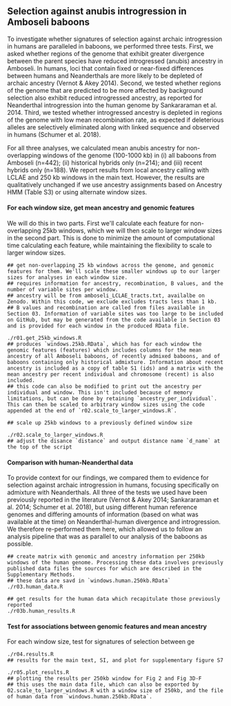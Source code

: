 ## Selection against anubis introgression in Amboseli baboons

To investigate whether signatures of selection against archaic introgression in humans are paralleled in baboons, we performed three tests. First, we asked whether regions of the genome that exhibit greater divergence between the parent species have reduced introgressed (anubis) ancestry in Amboseli. In humans, loci that contain fixed or near-fixed differences between humans and Neanderthals are more likely to be depleted of archaic ancestry (Vernot & Akey 2014). Second, we tested whether regions of the genome that are predicted to be more affected by background selection also exhibit reduced introgressed ancestry, as reported for Neanderthal introgression into the human genome by Sankararaman et al. 2014. Third, we tested whether introgressed ancestry is depleted in regions of the genome with low mean recombination rate, as expected if deleterious alleles are selectively eliminated along with linked sequence and observed in humans (Schumer et al. 2018).

For all three analyses, we calculated mean anubis ancestry for non-overlapping windows of the genome (100-1000 kb) in (i) all baboons from Amboseli (n=442); (ii) historical hybrids only (n=214); and (iii) recent hybrids only (n=188). We report results from local ancestry calling with LCLAE and 250 kb windows in the main text. However, the results are qualitatively unchanged if we use ancestry assignments based on Ancestry HMM (Table S3) or using alternate window sizes.

#### For each window size, get mean ancestry and genomic features

We will do this in two parts. First we'll calculate each feature for non-overlapping 25kb windows, which we will then scale to larger window sizes in the second part. This is done to minimize the amount of computational time calculating each feature, while maintaining the flexibility to scale to larger window sizes. 

```console 
## get non-overlapping 25 kb windows across the genome, and genomic features for them. We'll scale these smaller windows up to our larger sizes for analyses in each window size. 
## requires information for ancestry, recombination, B values, and the number of variable sites per window. 
## ancestry will be from amboseli_LCLAE_tracts.txt, availalbe on Zenodo. Within this code, we exclude excludes tracts less than 1 kb. 
## B values and recombination are called from files available in Section 03. Information of variable sites was too large to be included on GitHub, but may be generated from the code available in Section 03 and is provided for each window in the produced RData file. 

./r01.get_25kb_windows.R
## produces `windows.25kb.RData`, which has for each window the genomic features (features) which includes columns for the mean ancestry of all Amboseli baboons, of recently admixed baboons, and of baboons containing only historical admixture. Information about recent ancestry is included as a copy of table S1 (ids) and a matrix with the mean ancestry per recent individual and chromosome (recent) is also included. 
## this code can also be modified to print out the ancestry per individual and window. This isn't included because of memory limitations, but can be done by retaining `ancestry_per_individual`. This can then be scaled to arbitrary window sizes using the code appended at the end of `r02.scale_to_larger_windows.R`. 
```

```console
## scale up 25kb windows to a previously defined window size

./r02.scale_to_larger_windows.R 
## adjust the disance `distance` and output distance name `d_name` at the top of the script
```

#### Comparison with human-Neanderthal data

To provide context for our findings, we compared them to evidence for selection against archaic introgression in humans, focusing specifically on admixture with Neanderthals. All three of the tests we used have been previously reported in the literature (Vernot & Akey 2014; Sankararaman et al. 2014; Schumer et al. 2018), but using different human reference genomes and differing amounts of information (based on what was available at the time) on Neanderthal-human divergence and introgression. We therefore re-performed them here, which allowed us to follow an analysis pipeline that was as parallel to our analysis of the baboons as possible.

```console
## create matrix with genomic and ancestry information per 250kb windows of the human genome. Processing these data involves previously published data files the sources for which are described in the Supplementary Methods. 
## these data are savd in `windows.human.250kb.RData`
./r03.human_data.R

## get results for the human data which recapitulate those previously reported
./r03b.human_results.R

```

#### Test for associations between genomic features and mean ancestry

For each window size, test for signatures of selection between ge

```console 
./r04.results.R
## results for the main text, SI, and plot for supplementary figure S7

./r05.plot_results.R
## plotting the results per 250kb window for Fig 2 and Fig 3D-F
## this uses the main data file, which can also be exported by 02.scale_to_larger_windows.R with a window size of 250kb, and the file of human data from `windows.human.250kb.RData`.
```

